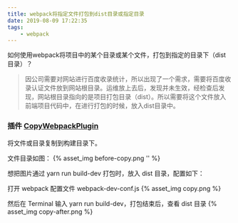 ```yaml
---
title: webpack将指定文件打包到dist目录或指定目录
date: 2019-08-09 17:22:35
tags: 
    - webpack
---
```


如何使用webpack将项目中的某个目录或某个文件，打包到指定的目录下（dist目录）？
<!-- more -->

> 因公司需要对网站进行百度收录统计，所以出现了一个需求，需要将百度收录认证文件放到网站根目录。运维放上去后，发现并未生效，经检查后发现，网站根目录指向的是项目打包目录（dist）。所以需要将这个文件放入前端项目代码中，在进行打包的时候，放入dist目录中。

### 插件 [CopyWebpackPlugin](https://www.webpackjs.com/plugins/copy-webpack-plugin/)
将文件或目录复制到构建目录下。

文件目录如图：
{% asset_img before-copy.png '' %}

想把图片通过 yarn run build-dev 打包时，放入 dist 目录，配置如下：

打开 webpack 配置文件 webpack-dev-conf.js
{% asset_img copy.png %}

然后在 Terminal 输入 yarn run build-dev，打包结束后，查看 dist 目录
{% asset_img copy-after.png %}

